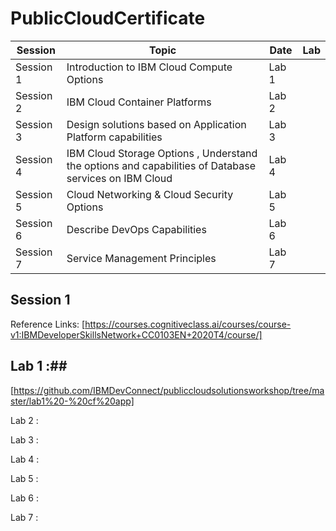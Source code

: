 # PublicCloudCertificate

Session | Topic | Date | Lab
--- | --- | --- | ---
 Session 1     | Introduction to IBM Cloud Compute Options| Lab 1  |
 Session 2     | IBM Cloud Container Platforms | Lab 2  |
 Session 3     | Design solutions based on Application Platform capabilities | Lab 3 |
 Session 4     | IBM Cloud Storage Options , Understand the options and capabilities of Database services on IBM Cloud | Lab 4  |
 Session 5     | Cloud Networking & Cloud Security Options | Lab 5  |
 Session 6     | Describe DevOps Capabilities | Lab 6  |
 Session 7     | Service Management Principles | Lab 7  |


## Session 1 ## 
Reference Links: [https://courses.cognitiveclass.ai/courses/course-v1:IBMDeveloperSkillsNetwork+CC0103EN+2020T4/course/]

## Lab 1 :## 
[https://github.com/IBMDevConnect/publiccloudsolutionsworkshop/tree/master/lab1%20-%20cf%20app]

Lab 2 :

Lab 3 : 

Lab 4 :

Lab 5 : 

Lab 6 : 

Lab 7 :
